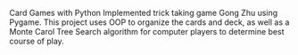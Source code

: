 Card Games with Python
Implemented trick taking game Gong Zhu using Pygame. This project uses OOP to organize the cards and deck, as well as a Monte Carol Tree Search algorithm for computer players to determine best course of play. 
